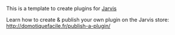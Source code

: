 This is a template to create plugins for [Jarvis](https://github.com/alexylem/jarvis)

Learn how to create & publish your own plugin on the Jarvis store:
http://domotiquefacile.fr/publish-a-plugin/
